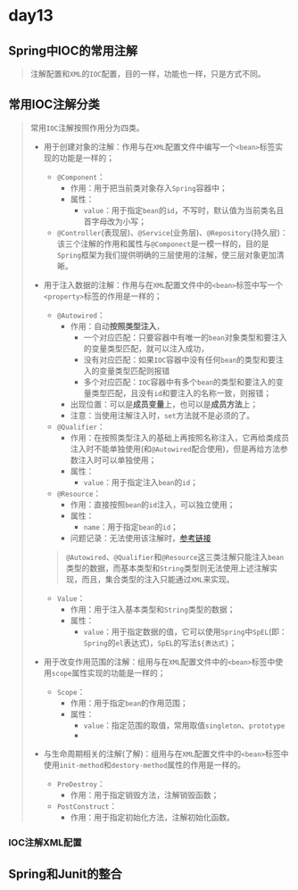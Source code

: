 # day13

## Spring中IOC的常用注解

> 注解配置和`XML`的`IOC`配置，目的一样，功能也一样，只是方式不同。

## 常用IOC注解分类

> 常用`IOC`注解按照作用分为四类。
>
> - 用于创建对象的注解：作用与在`XML`配置文件中编写一个`<bean>`标签实现的功能是一样的；
>
>   - `@Component`：
>     - 作用：用于把当前类对象存入`Spring`容器中；
>     - 属性：
>       - `value`：用于指定`bean`的`id`，不写时，默认值为当前类名且首字母改为小写；
>   - `@Controller`(表现层)、`@Service`(业务层)、`@Repository`(持久层)：该三个注解的作用和属性与`@Componect`是一模一样的，目的是`Spring`框架为我们提供明确的三层使用的注解，使三层对象更加清晰。
>
> - 用于注入数据的注解：作用与在`XML`配置文件中的`<bean>`标签中写一个`<property>`标签的作用是一样的；
>
>   - `@Autowired`：
>     - 作用：自动**按照类型注入**，
>       - 一个对应匹配：只要容器中有唯一的`bean`对象类型和要注入的变量类型匹配，就可以注入成功，
>       - 没有对应匹配：如果`IOC`容器中没有任何`bean`的类型和要注入的变量类型匹配则报错
>       - 多个对应匹配：`IOC`容器中有多个`bean`的类型和要注入的变量类型匹配，且没有`id`和要注入的名称一致，则报错；
>     - 出现位置：可以是**成员变量**上，也可以是**成员方法**上；
>     - 注意：当使用注解注入时，`set`方法就不是必须的了。
>   - `@Qualifier`：
>     - 作用：在按照类型注入的基础上再按照名称注入，它再给类成员注入时不能单独使用(和`@Autowired`配合使用)，但是再给方法参数注入时可以单独使用；
>     - 属性：
>       - `value`：用于指定注入`bean`的`id`；
>   - `@Resource`：
>     - 作用：直接按照`bean`的`id`注入，可以独立使用；
>     - 属性：
>       - `name`：用于指定`bean`的`id`；
>     - 问题记录：无法使用该注解时，[参考链接](https://blog.csdn.net/BlackPlus28/article/details/82828400)
>
>   > `@Autowired`、`@Qualifier`和`@Resource`这三类注解只能注入`bean`类型的数据，而基本类型和`String`类型则无法使用上述注解实现，而且，集合类型的注入只能通过`XML`来实现。
>
>   - `Value`：
>     - 作用：用于注入基本类型和`String`类型的数据；
>     - 属性：
>       - `value`：用于指定数据的值，它可以使用`Spring`中`SpEL`(即：`Spring`的`el`表达式)，`SpEL`的写法`${表达式}`；
>
> - 用于改变作用范围的注解：组用与在`XML`配置文件中的`<bean>`标签中使用`scope`属性实现的功能是一样的；
>
>   - `Scope`：
>     - 作用：用于指定`bean`的作用范围；
>     - 属性：
>       - `value`：指定范围的取值，常用取值`singleton`、`prototype`
>       - 
>
> - 与生命周期相关的注解(了解)：组用与在`XML`配置文件中的`<bean>`标签中使用`init-method`和`destory-method`属性的作用是一样的。
>
>   - `PreDestroy`：
>     - 作用：用于指定销毁方法，注解销毁函数；
>   - `PostConstruct`：
>     - 作用：用于指定初始化方法，注解初始化函数。

### IOC注解XML配置

> 

## Spring和Junit的整合

> 